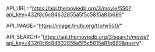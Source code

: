 API_URL="https://api.themoviedb.org/3/movie/550?api_key=432f8c6c84632855a5f5c5815a81b689"

API_IMAGE="https://image.tmdb.org/t/p/w500/"

API_SEARCH="https://api.themoviedb.org/3/search/movie?api_key=432f8c6c84632855a5f5c5815a81b689&query"